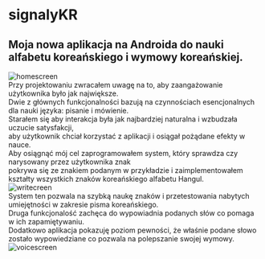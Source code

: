# signalyKR
## Moja nowa aplikacja na Androida do nauki alfabetu koreańskiego i wymowy koreańskiej.  
![homescreen](https://github.com/nestrockx/signalyKR/blob/main/images/home.png "Homescreen")  
Przy projektowaniu zwracałem uwagę na to, aby zaangażowanie użytkownika było jak największe.  
Dwie z głównych funkcjonalności bazują na czynnościach esencjonalnych dla nauki języka: pisanie i mówienie.  
Starałem się aby interakcja była jak najbardziej naturalna i wzbudzała uczucie satysfakcji,  
aby użytkownik chciał korzystać z aplikacji i osiągał pożądane efekty w nauce.  
Aby osiągnąć mój cel zaprogramowałem system, który sprawdza czy narysowany przez użytkownika znak  
pokrywa się ze znakiem podanym w przykładzie i zaimplementowałem kształty wszystkich znaków koreańskiego alfabetu Hangul.  
![writecreen](https://github.com/nestrockx/signalyKR/blob/main/images/write.gif "Writescreen")  
System ten pozwala na szybką naukę znaków i przetestowania nabytych umiejętności w zakresie pisma koreańskiego.  
Druga funkcjonalość zachęca do wypowiadnia podanych słów co pomaga w ich zapamiętywaniu.  
Dodatkowo aplikacja pokazuję poziom pewności, że właśnie podane słowo zostało wypowiedziane co pozwala na polepszanie swojej wymowy.  
![voicescreen](https://github.com/nestrockx/signalyKR/blob/main/images/voice.png "Voicescreen")  


